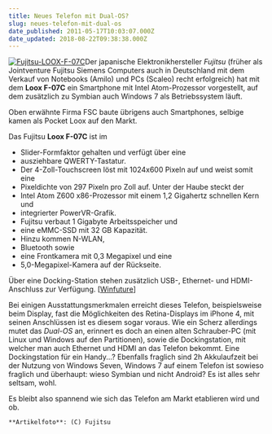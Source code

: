```yaml
---
title: Neues Telefon mit Dual-OS?
slug: neues-telefon-mit-dual-os
date_published: 2011-05-17T10:03:07.000Z
date_updated: 2018-08-22T09:38:38.000Z
---
```


[![Fujitsu-LOOX-F-07C](//picdump.thafaker.de/2011/05/Fujitsu-LOOX-F-07C-150x150.jpg)](http://picdump.thafaker.de/2011/05/Fujitsu-LOOX-F-07C.jpg)Der japanische Elektronikhersteller *Fujitsu* (früher als Jointventure Fujitsu Siemens Computers auch in Deutschland mit dem Verkauf von Notebooks (Amilo) und PCs (Scaleo) recht erfolgreich) hat mit dem **Loox F-07C** ein Smartphone mit Intel Atom-Prozessor vorgestellt, auf dem zusätzlich zu  Symbian auch Windows 7 als Betriebssystem läuft.

Oben erwähnte Firma FSC baute übrigens auch Smartphones, selbige kamen als Pocket Loox auf den Markt.

Das Fujitsu **Loox F-07C** ist im

- Slider-Formfaktor gehalten und verfügt  über eine
- ausziehbare QWERTY-Tastatur.
- Der 4-Zoll-Touchscreen löst mit  1024x600 Pixeln auf und weist somit eine
- Pixeldichte von 297 Pixeln pro  Zoll auf. Unter der Haube steckt der
- Intel Atom Z600 x86-Prozessor mit  einem 1,2 Gigahertz schnellen Kern und
- integrierter PowerVR-Grafik.
- Fujitsu verbaut 1 Gigabyte Arbeitsspeicher und
- eine eMMC-SSD mit 32 GB  Kapazität.
- Hinzu kommen N-WLAN,
- Bluetooth sowie
- eine Frontkamera mit 0,3  Megapixel und eine
- 5,0-Megapixel-Kamera auf der Rückseite.

Über eine  Docking-Station stehen zusätzlich USB-, Ethernet- und HDMI-Anschluss zur  Verfügung. [[Winfuture](http://winfuture.mobi/news/63231)]

Bei einigen Ausstattungsmerkmalen erreicht dieses Telefon, beispielsweise beim Display, fast die Möglichkeiten des Retina-Displays im iPhone 4, mit seinen Anschlüssen ist es diesem sogar voraus. Wie ein Scherz allerdings mutet das *Dual-OS* an, erinnert es doch an einen alten Schrauber-PC (mit Linux und Windows auf den Partitionen), sowie die Dockingstation, mit welcher man auch Ethernet und HDMI an das Telefon bekommt. Eine Dockingstation für ein Handy...? Ebenfalls fraglich sind 2h Akkulaufzeit bei der Nutzung von Windows Seven, Windows 7 auf einem Telefon ist sowieso fraglich und überhaupt: wieso Symbian und nicht Android? Es ist alles sehr seltsam, wohl.

Es bleibt also spannend wie sich das Telefon am Markt etablieren wird und ob.

`**Artikelfoto**: (C) Fujitsu`
